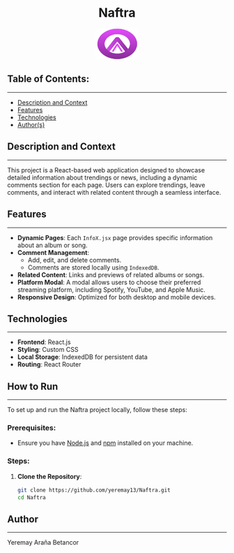<h1 align="center">Naftra</h1>
<p align="center"><img src="https://github.com/yeremay13/Naftra/blob/master/public/Nlogo3.png?raw=true" alt="Naftra Logo" width="100"/></p> 

## Table of Contents:
---

- [Description and Context](#description-and-context)
- [Features](#features)
- [Technologies](#technologies)
- [Author(s)](#authors)

## Description and Context
---
This project is a React-based web application designed to showcase detailed information about trendings or news, including a dynamic comments section for each page. Users can explore trendings, leave comments, and interact with related content through a seamless interface.

## Features
---
- **Dynamic Pages**: Each `InfoX.jsx` page provides specific information about an album or song.
- **Comment Management**:
  - Add, edit, and delete comments.
  - Comments are stored locally using `IndexedDB`.
- **Related Content**: Links and previews of related albums or songs.
- **Platform Modal**: A modal allows users to choose their preferred streaming platform, including Spotify, YouTube, and Apple Music.
- **Responsive Design**: Optimized for both desktop and mobile devices.

## Technologies
---
- **Frontend**: React.js
- **Styling**: Custom CSS
- **Local Storage**: IndexedDB for persistent data
- **Routing**: React Router

## How to Run
---
To set up and run the Naftra project locally, follow these steps:

### Prerequisites:
- Ensure you have [Node.js](https://nodejs.org/) and [npm](https://www.npmjs.com/) installed on your machine.

### Steps:
1. **Clone the Repository**:
   ```bash
   git clone https://github.com/yeremay13/Naftra.git
   cd Naftra

## Author
---
Yeremay Araña Betancor

